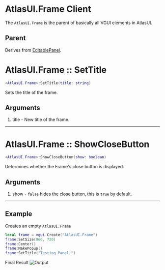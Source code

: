 # AtlasUI.Frame <client>Client</client>
The `AtlasUI.Frame` is the parent of basically all VGUI elements in AtlasUI.

## Parent
Derives from [EditablePanel](https://wiki.facepunch.com/gmod/EditablePanel).

# AtlasUI.Frame :: SetTitle

```lua
<AtlasUI.Frame>:SetTitle(title: string)
```

Sets the title of the frame.

## Arguments

1. title - New title of the frame.

---

# AtlasUI.Frame :: ShowCloseButton

```lua
<AtlasUI.Frame>:ShowCloseButton(show: boolean)
```

Determines whether the Frame's close button is displayed.


## Arguments

1. show - `false` hides the close button, this is `true` by default.

---

## Example

Creates an empty `AtlasUI.Frame`

```lua
local frame = vgui.Create("AtlasUI.Frame")
frame:SetSize(960, 720)
frame:Center()
frame:MakePopup()
frame:SetTitle("Testing Panel!")
```

Final Result
![Output](https://IMGURFILENEEDED.com/a.png)